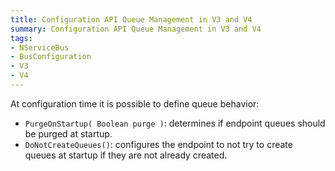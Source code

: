 ```yaml
---
title: Configuration API Queue Management in V3 and V4
summary: Configuration API Queue Management in V3 and V4
tags:
- NServiceBus
- BusConfiguration
- V3
- V4
---
```


At configuration time it is possible to define queue behavior:

* `PurgeOnStartup( Boolean purge )`: determines if endpoint queues should be purged at startup.
* `DoNotCreateQueues()`: configures the endpoint to not try to create queues at startup if they are not already created.